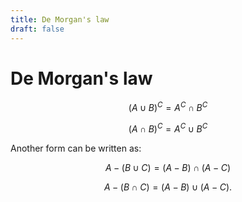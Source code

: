 ```yaml
---
title: De Morgan's law
draft: false
---
```

# De Morgan's law

$$(A \cup B)^C = A^C \cap B^C$$

$$(A\cap B)^C = A^C \cup B^C$$

Another form can be written as:

$$A - (B \cup C) = (A- B) \cap (A- C) $$

$$A - (B \cap C) = (A- B) \cup (A- C). $$
